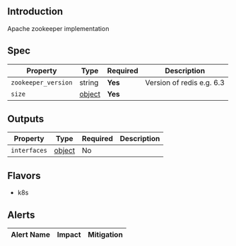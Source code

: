 ## Introduction

Apache zookeeper implementation

## Spec

| Property              | Type                                    | Required | Description                        |
|-----------------------|-----------------------------------------|----------|------------------------------------|
| `zookeeper_version`   | string                                  | **Yes**  | Version of redis e.g. 6.3          |
| `size`                | [object](../../traits/size.md)          | **Yes**  |                                    |

## Outputs

| Property     | Type                                                      | Required | Description |
|--------------|-----------------------------------------------------------|----------|-------------|
| `interfaces` | [object](../../traits/interface.schema.md)                | No       |             |


## Flavors

- k8s

## Alerts

| Alert Name                    | Impact                         | Mitigation                                           |
|-------------------------------|--------------------------------|------------------------------------------------------|
